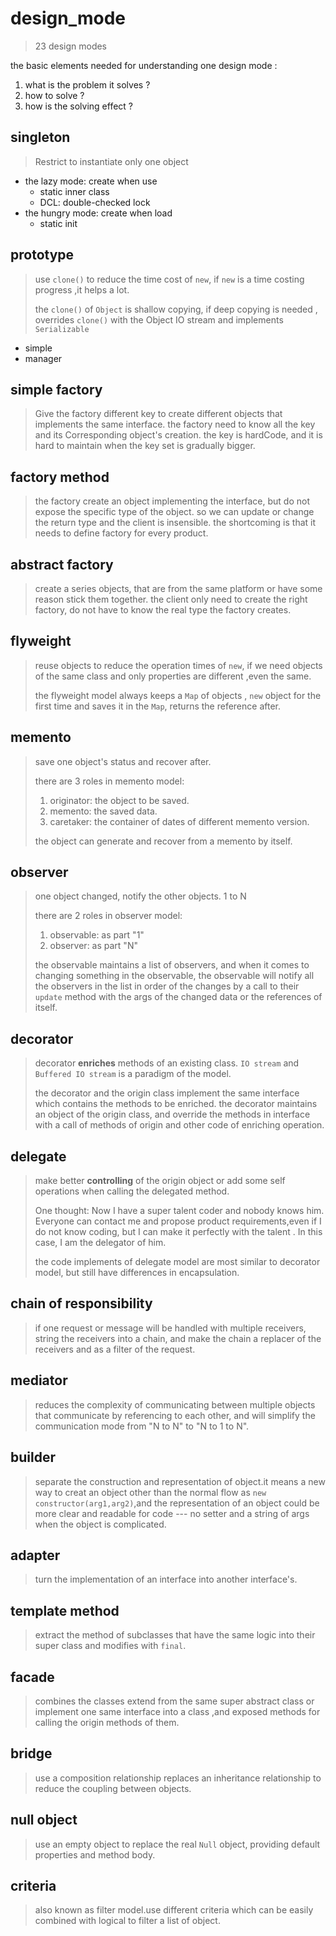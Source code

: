 # design_mode
> 23 design modes
>
the basic elements needed for understanding one design mode :
1. what is the problem it solves ?
2. how to solve ?
3. how is the solving effect ?

## singleton
> Restrict to instantiate only one object
  - the lazy mode: create when use
    - static inner class
    - DCL: double-checked lock
  - the hungry mode: create when load
    - static init

## prototype
> use `clone()` to reduce the time cost of `new`,
> if `new` is a time costing progress ,it helps a lot.
>
> the `clone()` of `Object` is shallow copying,
> if deep copying is needed , overrides `clone()` with 
> the Object IO stream and implements `Serializable` 
 - simple 
 - manager

## simple factory
> Give the factory different key to create different objects that implements the same interface.
> the factory need to know all the key and its Corresponding object's creation.
> the key is hardCode, and it is hard to maintain when the key set is gradually bigger.


## factory method
> the factory create an object implementing the interface, but do not expose the specific type of the object.
> so we can update or change the return type and the client is insensible.
> the shortcoming is that it needs to define factory for every product.

## abstract factory
> create a series objects, that are from the same platform or have some reason stick them together.
> the client only need to create the right factory, do not have to know the real type the factory creates.


## flyweight
> reuse objects to reduce the operation times of `new`, 
> if we need objects of the same class and only properties are 
> different ,even the same.  
> 
> the flyweight model always keeps a `Map` of objects ,
>`new` object for the first time and saves it in the `Map`, 
> returns the reference after.  

## memento
> save one object's status and recover after.
>
> there are 3 roles in memento model:
> 1. originator: the object to be saved.
> 2. memento: the saved data.
> 3. caretaker: the container of dates of different memento version.
> 
> the object can generate and recover from a memento by itself. 

## observer
> one object changed, notify the other objects. 1 to N
>
> there are 2 roles in observer model:
> 1. observable: as part  "1"
> 2. observer: as part "N"
>
> the observable maintains a list of observers,
> and when it comes to changing something in the observable, 
> the observable will notify all the observers in the list in order
> of the changes by a call to their `update` method with 
> the args of the changed data or the references of itself. 

## decorator
> decorator **enriches** methods of an existing class.
> `IO stream` and `Buffered IO stream` is a paradigm of the model.
>
> the decorator and the origin class implement the same interface
> which contains the methods to be enriched. the decorator maintains
> an object of the origin class, and override the methods in interface 
> with a call of methods of origin and other code of enriching operation.

## delegate
> make better **controlling** of the origin object or add some self operations 
> when calling the delegated method.
>
> One thought: Now I have a super talent coder and nobody knows him.
> Everyone can contact me and propose product requirements,even if I
> do not know coding, but I can make it perfectly with the talent .
> In this case, I am the delegator of him. 
>
> the code implements of delegate model are most similar to decorator model,
> but still have differences in encapsulation. 

## chain of responsibility
> if one request or message will be handled with multiple receivers,
> string the receivers into a chain, and make the chain a replacer 
> of the receivers and as a filter of the request.

## mediator
> reduces the complexity of communicating between multiple objects 
> that communicate by referencing to each other, and will simplify 
> the communication mode from "N to N" to "N to 1 to N".

## builder
> separate the construction and representation of object.it means 
> a new way to creat an object other than the normal flow as 
> `new constructor(arg1,arg2)`,and the representation of an object
> could be more clear and readable for code --- no setter and a 
> string of args when the object is complicated.

## adapter
> turn the implementation of an interface into another interface's.

## template method
> extract the method of subclasses that have the same logic into their
> super class and modifies with `final`.

## facade
> combines the classes extend from the same super abstract class or implement 
> one same interface into a class ,and exposed methods for calling the origin 
> methods of them.

## bridge
> use a composition relationship replaces an inheritance relationship to reduce 
> the coupling between objects.

## null object
> use an empty object to replace the real `Null` object, providing default properties
> and method body. 

## criteria
> also known as filter model.use different criteria which can be easily combined 
> with logical to filter a list of object.